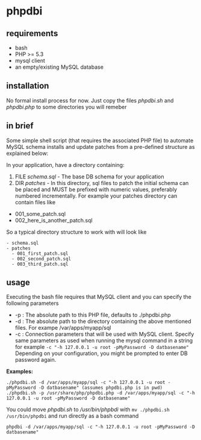 phpdbi
======

## requirements

- bash
- PHP >= 5.3
- mysql client
- an empty/existing MySQL database
 
## installation

No formal install process for now. Just copy the files *phpdbi.sh* and *phpdbi.php* to some directories you will remeber

## in brief

Some simple shell script (that requires the associated PHP file) to automate MySQL schema installs and update patches from a pre-defined structure as explained below:
 
In your application, have a directory containing:

 1. FILE *schema.sql* - The base DB schema for your application
 2. DIR *patches* - In this directory, sql files to patch the initial schema can be placed and MUST be prefixed
 with numeric values, preferably numbered incrementally. For example your patches directory can contain files like
  - 001_some_patch.sql
  - 002_here_is_another_patch.sql
 
So a typical directory structure to work with will look like
```
- schema.sql
- patches
  - 001_first_patch.sql
  - 002_second_patch.sql
  - 003_third_patch.sql
```

## usage

 Executing the bash file requires that MySQL client and you can specify the following parameters
  
 * -p : The absolute path to this PHP file, defaults to ./phpdbi.php
 * -d : The absolute path to the directory containing the above mentioned files. For exampe /var/apps/myapp/sql
 * -c : Connection parameters that will be used with MySQL client. Specify same parameters as used when running the
 		mysql command in a string for example `-c "-h 127.0.0.1 -u root -pMyPassword -D datbasename"`
 	Depending on your configuration, you might be prompted to enter DB password again.
  
 **Examples:**
 ```
 ./phpdbi.sh -d /var/apps/myapp/sql -c "-h 127.0.0.1 -u root -pMyPassword -D datbasename" (assumes phpdbi.php is in pwd)
 ./phpdbi.sh -p /usr/share/php/phpdbi.php -d /var/apps/myapp/sql -c "-h 127.0.0.1 -u root -pMyPassword -D datbasename"
 ```
 You could move *phpdbi.sh* to */usr/bin/phpbdi* with `mv ./phpdbi.sh /usr/bin/phpdbi` and run directly as a bash command 
 
 ```
 phpdbi -d /var/apps/myapp/sql -c "-h 127.0.0.1 -u root -pMyPassword -D datbasename"
 ```
